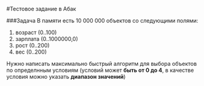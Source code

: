 #Тестовое задание в Абак

###Задача
В памяти есть 10 000 000 объектов со следующими полями: 
1. возраст (0..100) 
2. зарплата (0..1000000,0) 
3. рост (0..200) 
4. вес (0..200) 

Нужно написать максимально быстрый алгоритм для выбора объектов по определнным условиям (условий может **быть от 0 до 4**, в качестве условия можно указать **диапазон значений**)
